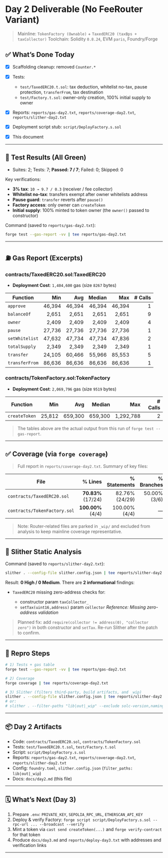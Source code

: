 # Day 2 Deliverable (No FeeRouter Variant)

> Mainline: `TokenFactory (Ownable)` + `TaxedERC20 (taxBps + taxCollector)`
> Toolchain: Solidity `0.8.24`, EVM `paris`, Foundry/Forge

## ✅ What’s Done Today

* [x] Scaffolding cleanup: removed `Counter.*`
* [x] Tests:

  * `test/TaxedERC20.t.sol`: tax deduction, whitelist no-tax, pause protection, `transferFrom`, tax destination
  * `test/Factory.t.sol`: owner-only creation, 100% initial supply to owner
* [x] Reports: `reports/gas-day2.txt`, `reports/coverage-day2.txt`, `reports/slither-day2.txt`
* [x] Deployment script stub: `script/DeployFactory.s.sol`
* [x] This document

---

## 🧪 Test Results (All Green)

* Suites: 2; Tests: 7; **Passed: 7 / 7**; Failed: 0; Skipped: 0

Key verifications:

* **3% tax**: `10 → 9.7 / 0.3` (receiver / fee collector)
* **Whitelist no-tax**: transfers exempt after owner whitelists address
* **Pause guard**: `transfer` reverts after `pause()`
* **Factory access**: only owner can `createToken`
* **Initial supply**: 100% minted to token owner (the `owner()` passed to constructor)

Command (saved to `reports/gas-day2.txt`):

```bash
forge test --gas-report -vv | tee reports/gas-day2.txt
```

---

## ⛽ Gas Report (Excerpts)

### contracts/TaxedERC20.sol\:TaxedERC20

* **Deployment Cost**: `1,404,600` gas (size `8267` bytes)

| Function       |    Min |    Avg | Median |    Max | # Calls |
| -------------- | -----: | -----: | -----: | -----: | ------: |
| `approve`      | 46,394 | 46,394 | 46,394 | 46,394 |       1 |
| `balanceOf`    |  2,651 |  2,651 |  2,651 |  2,651 |       9 |
| `owner`        |  2,409 |  2,409 |  2,409 |  2,409 |       4 |
| `pause`        | 27,736 | 27,736 | 27,736 | 27,736 |       1 |
| `setWhitelist` | 47,632 | 47,734 | 47,734 | 47,836 |       2 |
| `totalSupply`  |  2,349 |  2,349 |  2,349 |  2,349 |       1 |
| `transfer`     | 24,105 | 60,466 | 55,966 | 85,553 |       5 |
| `transferFrom` | 86,636 | 86,636 | 86,636 | 86,636 |       1 |

### contracts/TokenFactory.sol\:TokenFactory

* **Deployment Cost**: `2,069,796` gas (size `9519` bytes)

| Function      |    Min |     Avg |  Median |       Max | # Calls |
| ------------- | -----: | ------: | ------: | --------: | ------: |
| `createToken` | 25,812 | 659,300 | 659,300 | 1,292,788 |       2 |

> The tables above are the actual output from this run of `forge test --gas-report`.

---

## ✅ Coverage (via `forge coverage`)

> Full report in `reports/coverage-day2.txt`. Summary of key files:

| File                         |            % Lines |   % Statements |   % Branches |       % Funcs |
| ---------------------------- | -----------------: | -------------: | -----------: | ------------: |
| `contracts/TaxedERC20.sol`   | **70.83%** (17/24) | 82.76% (24/29) | 50.00% (3/6) |  66.67% (4/6) |
| `contracts/TokenFactory.sol` |  **100.00%** (4/4) |  100.00% (4/4) |            — | 100.00% (1/1) |

> Note: Router-related files are parked in `_wip/` and excluded from analysis to keep mainline coverage representative.

---

## 🔎 Slither Static Analysis

Command (saved to `reports/slither-day2.txt`):

```bash
slither . --config-file slither.config.json | tee reports/slither-day2.txt
```

Result: **0 High / 0 Medium**. There are **2 informational** findings:

* `TaxedERC20` missing zero-address checks for:

  * constructor param `taxCollector_`
  * `setTax(uint16,address)` param `collector`
    *Reference: Missing zero-address validation*

> Planned fix: add `require(collector != address(0), "collector zero")` in both constructor and `setTax`. Re-run Slither after the patch to confirm.

---

## 🧭 Repro Steps

```bash
# 1) Tests + gas table
forge test --gas-report -vv | tee reports/gas-day2.txt

# 2) Coverage
forge coverage | tee reports/coverage-day2.txt

# 3) Slither (filters third-party, build artifacts, and _wip)
slither . --config-file slither.config.json | tee reports/slither-day2.txt
# or:
# slither . --filter-paths "lib|out|_wip" --exclude solc-version,naming-convention,pragma | tee reports/slither-day2.txt
```

---

## 📦 Day 2 Artifacts

* Code: `contracts/TaxedERC20.sol`, `contracts/TokenFactory.sol`
* Tests: `test/TaxedERC20.t.sol`, `test/Factory.t.sol`
* Script: `script/DeployFactory.s.sol`
* Reports: `reports/gas-day2.txt`, `reports/coverage-day2.txt`, `reports/slither-day2.txt`
* Config: `foundry.toml`, `slither.config.json` (`filter_paths: lib|out|_wip`)
* Docs: `docs/day2.md` (this file)

---

## 🗓️ What’s Next (Day 3)

1. Prepare `.env`: `PRIVATE_KEY`, `SEPOLIA_RPC_URL`, `ETHERSCAN_API_KEY`
2. Deploy & verify Factory:
   `forge script script/DeployFactory.s.sol --rpc-url ... --broadcast --verify`
3. Mint a token via `cast send createToken(...)` and `forge verify-contract` for that token
4. Produce `docs/day3.md` and `reports/deploy-day3.txt` with addresses and verification links

---